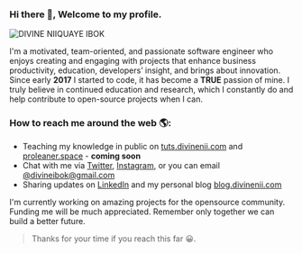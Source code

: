 ### Hi there 👋, Welcome to my profile.

![DIVINE NIIQUAYE IBOK](https://user-images.githubusercontent.com/53147395/115957606-fb4b7780-a4f2-11eb-8077-b676a242e060.png)

I'm a motivated, team-oriented, and passionate software engineer who enjoys creating and engaging with projects that enhance business productivity, education, developers’ insight, and brings about innovation. Since early **2017** I started to code, it has become a **TRUE** passion of mine. I truly believe in continued education and research, which I constantly do and help contribute to open-source projects when I can.

### How to reach me around the web 🌎:

- Teaching my knowledge in public on [tuts.divinenii.com](https://tuts.divienii.com) and [proleaner.space](https://prolearner.space) - **coming soon**
- Chat with me via [Twitter](https://twitter.com/SparkleKvng), [Instagram](https://www.instagram.com/sparklekvng), or you can email [@divineibok@gmail.com](mailto:divineibok@gmail.com) 
- Sharing updates on [LinkedIn](https://www.linkedin.com/in/divineniiquaye) and my personal blog [blog.divinenii.com](https://blog.divinenii.com)

I'm currently working on amazing projects for the opensource community. Funding me will be much appreciated. Remember only together we can build a better future.

> Thanks for your time if you reach this far 😀.
